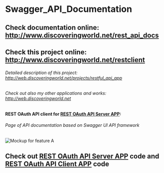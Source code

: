 # Swagger_API_Documentation

## Check documentation online: http://www.discoveringworld.net/rest_api_docs

## Check this project online: http://www.discoveringworld.net/restclient

###### Detailed description of this project: http://web.discoveringworld.net/projects/restful_api_app

###### Check out also my other applications and works: http://web.discoveringworld.net

#### REST OAuth API client for [REST OAuth API Server APP](https://github.com/Maksim1990/REST_OAuth_API_Laravel_server):

###### Page of API documentation based on Swagger UI API framework

![Mockup for feature A](http://web.discoveringworld.net/wp-content/uploads/2018/05/api1.png)

## Check out [REST OAuth API Server APP](https://github.com/Maksim1990/REST_OAuth_API_Laravel_server) code and [REST OAuth API Client APP](https://github.com/Maksim1990/REST_OAuth_API_Laravel_Client) code
